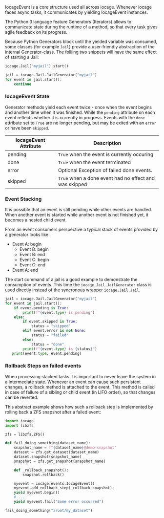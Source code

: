 IocageEvent is a core structure used all across iocage. Whenever iocage faces async tasks, it communicates by yielding IocageEvent instances.

The Python 3 language feature Generators (Iterators) allows to communicate state during the runtime of a method, so that every task gives agile feedback on its progress.

Because Python Generators block until the yielded variable was consumed, some classes (for example `Jail`) provide a user-friendly abstraction of the internal Generator-class. The folliing two snippets will have the same effect of starting a Jail:

```python
iocage.Jail("myjail").start()
```

```python
jail = iocage.Jail.JailGenerator("myjail")
for event in jail.start():
	continue
```

### IocageEvent State

Generator methods yield each event twice - once when the event begins and another time when it was finished. While the `pending` attribute on each event reflects whether it is currently in progress. Events with the `done` attribute set to `True` are no longer pending, but may be exited with an `error` or have been `skipped`.

| IocageEvent Attribute | Description                                            |
|-----------------------|--------------------------------------------------------|
| pending               | `True` when the event is currently occuring            |
| done                  | `True` when the event terminated                       |
| error                 | Optional Exception of failed done events.              |
| skipped               | `True` when a done event had no effect and was skipped |

### Event Stacking

It is possible that an event is still pending while other events are handled. When another event is started while another event is not finished yet, it becomes a nested child event.

From an event consumers perspective a typical stack of events provided by a generator looks like

- Event A: begin
	- Event B: begin
	- Event B: end
	- Event C: begin
	- Event C: end
- Event A: end

The start command of a jail is a good example to demonstrate the consumption of events. This time the `iocage.Jail.JailGenerator` class is used directly instead of the syncronous wrapper `iocage.Jail.Jail`.

```python
jail = iocage.Jail.JailGenerator("myjail")
for event in jail.start():
	if event.pending is True:
		print(f"{event.type} is pending")
	else:
		if event.skipped is True:
			status = "skipped"
		elif event.error is not None:
			status = "failed"
		else:
			status = "done"
		print(f"{event.type} is {status}")
   print(event.type, event.pending)
```

### Rollback Steps on failed events

When processing stacked tasks it is important to never leave the system in a intermediate state. Whenever an event can cause such persistent changes, a rollback method is attached to the event. This method is called in case of failure of a sibling or child event (in LIFO order), so that changes can be reverted.

This abstract example shows how such a rollback step is implemented by rolling back a ZFS snapshot after a failed event:

```python
import iocage
import libzfs

zfs = libzfs.ZFS()

def fail_doing_something(dataset_name):
	snapshot_name = f"{dataset_name}@demo-snapshot"
	dataset = zfs.get_dataset(dataset_name)
	dataset.snapshot(snapshot_name)
	snapshot = zfs.get_snapshot(snapshot_name)

	def _rollback_snapshot():
		snapshot.rollback()

	myevent = iocage.events.IocageEvent()
	myevent.add_rollback_step(_rollback_snapshot);
	yield myevent.begin()
	# ...
	yield myevent.fail("Some error occurred")

fail_doing_something("zroot/my_dataset")
```